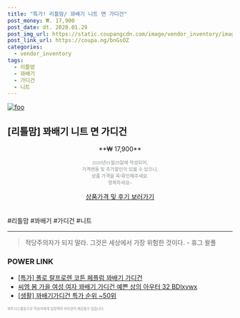 ```yaml
--- 
title: "특가! 리틀맘/ 꽈배기 니트 면 가디건" 
post_money: ₩. 17,900 
post_date: dt. 2020.01.29 
post_img_url: https://static.coupangcdn.com/image/vendor_inventory/images/2017/12/17/22/7/012b4be3-a5a3-4511-a875-486982c84e99.jpg 
post_link_url: https://coupa.ng/bnGsOZ 
categories: 
  - vendor_inventory 
tags: 
  - 리틀맘 
  - 꽈배기 
  - 가디건 
  - 니트 
--- 
```

[![foo](https://static.coupangcdn.com/image/vendor_inventory/images/2017/12/17/22/7/012b4be3-a5a3-4511-a875-486982c84e99.jpg)](https://coupa.ng/bnGsOZ) 

## [리틀맘] 꽈배기 니트 면 가디건 
<p style="text-align: center;">**₩ 17,900**</p> 
<p style="text-align: center;"><span style="color: #898c8f; font-family: Georgia,Times,serif; font-size: 0.75em;">2020년01월29일에 작성되어, <br>가격변동 및 추가할인이 있을 수 있으니,<br> 상품 가격을 꼭!확인해주세요.<br>행복하세요~</span> 
</p>	 
<div markdown="0" style="text-align: center;"><a href="https://coupa.ng/bnGsOZ" class="btn btn--success">상품가격 및 후기 보러가기</a></div> 
<br><br> 
  #리틀맘 #꽈배기 #가디건 #니트 
<hr> 

> 적당주의자가 되지 말라. 그것은 세상에서 가장 위험한 것이다. - 휴그 왈폴 


### POWER LINK

* <a href="https://blog.naver.com/an0733/221787278326" target="_blank">[특가] 폴로 랄프로렌 코튼 페플럼 꽈배기 가디건</a>
* <a href="https://blog.naver.com/fasyy4321/221789387800" target="_blank">씨엠 봄 가을 여성 여자 꽈배기 가디건 예쁜 상의 아우터 32 BDlxvwx</a>
* <a href="https://blog.naver.com/sakai111/221788731824" target="_blank"> [생활] 꽈배기가디건 특가 순위 ~50위</a>

<span style="color: #898c8f; font-family: Georgia,Times,serif; font-size: 0.55em;">파트너스활동으로 작성자에게 일정액의 커미션이 제공될수 있습니다.</span> 
